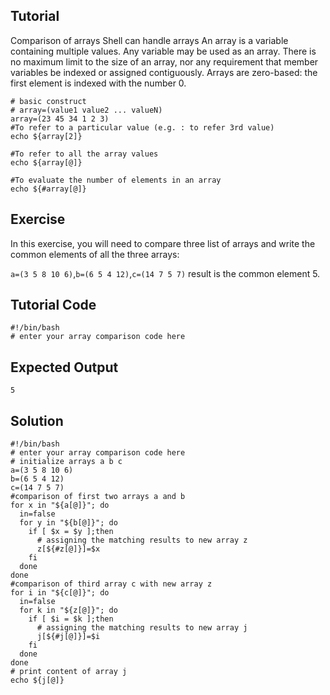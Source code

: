Tutorial
--------

Comparison of arrays
Shell can handle arrays
An array is a variable containing multiple values. Any variable may be used as an array. There is no maximum limit to the size of an array, nor any requirement that member variables be indexed or assigned contiguously.
Arrays are zero-based: the first element is indexed with the number 0. 
   
	# basic construct
	# array=(value1 value2 ... valueN)
	array=(23 45 34 1 2 3)
	#To refer to a particular value (e.g. : to refer 3rd value)
	echo ${array[2]}  
    
	#To refer to all the array values
	echo ${array[@]}
	
	#To evaluate the number of elements in an array
	echo ${#array[@]}
	
Exercise
--------
In this exercise, you will need to compare three list of arrays and write the common elements of all the three arrays:

`a=(3 5 8 10 6)`,`b=(6 5 4 12)`,`c=(14 7 5 7)`
result is the common element 5.

Tutorial Code
-------------
	#!/bin/bash
	# enter your array comparison code here
        

Expected Output
---------------
	5

Solution
--------
	#!/bin/bash
	# enter your array comparison code here
	# initialize arrays a b c
	a=(3 5 8 10 6) 
	b=(6 5 4 12) 
	c=(14 7 5 7)
	#comparison of first two arrays a and b
	for x in "${a[@]}"; do 
	  in=false 
	  for y in "${b[@]}"; do 
	    if [ $x = $y ];then 
	      # assigning the matching results to new array z
	      z[${#z[@]}]=$x
	    fi
	  done 
	done
	#comparison of third array c with new array z
	for i in "${c[@]}"; do 
	  in=false
	  for k in "${z[@]}"; do
	    if [ $i = $k ];then
	      # assigning the matching results to new array j
	      j[${#j[@]}]=$i
	    fi
	  done 
	done 
	# print content of array j
	echo ${j[@]}
